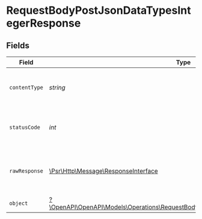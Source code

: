 # RequestBodyPostJsonDataTypesIntegerResponse


## Fields

| Field                                                                                                                                                             | Type                                                                                                                                                              | Required                                                                                                                                                          | Description                                                                                                                                                       |
| ----------------------------------------------------------------------------------------------------------------------------------------------------------------- | ----------------------------------------------------------------------------------------------------------------------------------------------------------------- | ----------------------------------------------------------------------------------------------------------------------------------------------------------------- | ----------------------------------------------------------------------------------------------------------------------------------------------------------------- |
| `contentType`                                                                                                                                                     | *string*                                                                                                                                                          | :heavy_check_mark:                                                                                                                                                | HTTP response content type for this operation                                                                                                                     |
| `statusCode`                                                                                                                                                      | *int*                                                                                                                                                             | :heavy_check_mark:                                                                                                                                                | HTTP response status code for this operation                                                                                                                      |
| `rawResponse`                                                                                                                                                     | [\Psr\Http\Message\ResponseInterface](https://www.php-fig.org/psr/psr-7/#33-psrhttpmessageresponseinterface)                                                      | :heavy_minus_sign:                                                                                                                                                | Raw HTTP response; suitable for custom response parsing                                                                                                           |
| `object`                                                                                                                                                          | [?\OpenAPI\OpenAPI\Models\Operations\RequestBodyPostJsonDataTypesIntegerResponseBody](../../Models/Operations/RequestBodyPostJsonDataTypesIntegerResponseBody.md) | :heavy_minus_sign:                                                                                                                                                | OK                                                                                                                                                                |